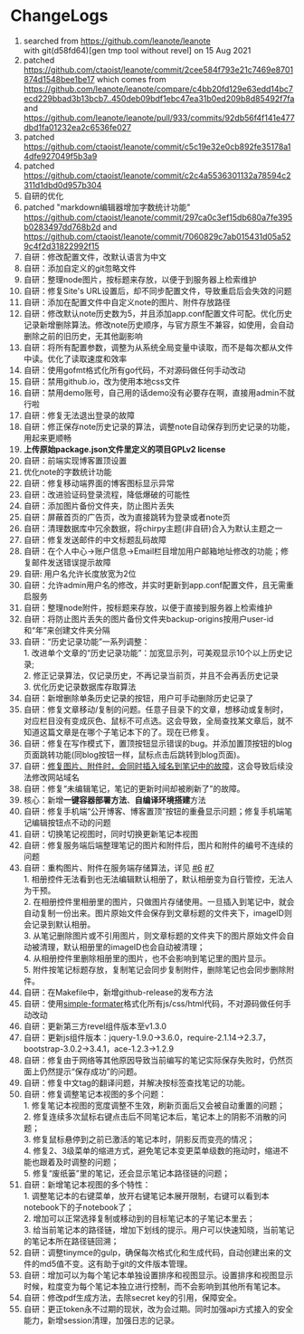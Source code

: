 # ChangeLogs
1. searched from https://github.com/leanote/leanote  
		with git(d58fd64)[gen tmp tool without revel] on 15 Aug 2021
2. patched https://github.com/ctaoist/leanote/commit/2cee584f793e21c7469e8701874d1548bee1be17
		which comes from https://github.com/leanote/leanote/compare/c4bb20fd129e63edd14bc7ecd229bbad3b13bcb7..450deb09bdf1ebc47ea31b0ed209b8d85492f7fa
		and https://github.com/leanote/leanote/pull/933/commits/92db56f4f141e477dbd1fa01232ea2c6536fe027  
3. patched https://github.com/ctaoist/leanote/commit/c5c19e32e0cb892fe35178a14dfe927049f5b3a9
4. patched https://github.com/ctaoist/leanote/commit/c2c4a5536301132a78594c2311d1dbd0d957b304
5. 自研的优化
6. patched "markdown编辑器增加字数统计功能" https://github.com/ctaoist/leanote/commit/297ca0c3ef15db680a7fe395b0283497dd768b2d and https://github.com/ctaoist/leanote/commit/7060829c7ab015431d05a529c4f2d31822992f15
7. 自研：修改配置文件，改默认语言为中文
8. 自研：添加自定义的git忽略文件
9. 自研：整理node图片，按标题来存放，以便于到服务器上检索维护
10. 自研：修复Site's URL设置后，却不同步配置文件，导致重启后会失效的问题
11. 自研：添加在配置文件中自定义note的图片、附件存放路径
12. 自研：修改默认note历史数为5，并且添加app.conf配置文件可配。优化历史记录新增删除算法。修改note历史顺序，与官方原生不兼容，如使用，会自动删除之前的旧历史，无其他副影响
13. 自研：将所有配置参数，调整为从系统全局变量中读取，而不是每次都从文件中读。优化了读取速度和效率
14. 自研：使用gofmt格式化所有go代码，不对源码做任何手动改动
15. 自研：禁用github.io，改为使用本地css文件
16. 自研：禁用demo账号，自己用的话demo没有必要存在啊，直接用admin不就行啦
17. 自研：修复无法退出登录的故障
18. 自研：修正保存note历史记录的算法，调整note自动保存到历史记录的功能，用起来更顺畅
19. **上传原始package.json文件里定义的项目GPLv2 license**
20. 自研：前端实现博客置顶设置
21. 优化note的字数统计功能
22. 自研：修复移动端界面的博客图标显示异常
23. 自研：改进验证码登录流程，降低爆破的可能性
24. 自研：添加图片备份文件夹，防止图片丢失
25. 自研：屏蔽首页的广告页，改为直接跳转为登录或者note页
26. 自研：清理数据库中冗余数据，将chirpy主题(非自研)合入为默认主题之一
27. 自研：修复发送邮件的中文标题乱码故障
28. 自研：在个人中心->账户信息->Email栏目增加用户邮箱地址修改的功能；修复邮件发送错误提示故障
29. 自研: 用户名允许长度放宽为2位
30. 自研：允许admin用户名的修改，并实时更新到app.conf配置文件，且无需重启服务
31. 自研：整理node附件，按标题来存放，以便于直接到服务器上检索维护
32. 自研：将防止图片丢失的图片备份文件夹backup-origins按用户user-id和“年”来创建文件夹分隔
33. 自研：“历史记录功能”一系列调整：  
		1. 改进单个文章的“历史记录功能”：加宽显示列，可美观显示10个以上历史记录;  
		2. 修正记录算法，仅记录历史，不再记录当前页，并且不会再丢历史记录  
		3. 优化历史记录数据库存取算法  
34. 自研：新增删除单条历史记录的按钮，用户可手动删除历史记录了
35. 自研：修复文章移动/复制的问题。任意子目录下的文章，想移动或复制时，对应栏目没有变成灰色、鼠标不可点选。这会导致，全局查找某文章后，就不知道这篇文章是在哪个子笔记本下的了。现在已修复。
36. 自研：修复在写作模式下，置顶按钮显示错误的bug。并添加置顶按钮的blog页面跳转功能(同blog按钮一样，鼠标点击后跳转到blog页面)。
36. 自研：[修复图片、附件时，会同时插入域名到笔记中的故障](https://github.com/wiselike/leanote2/pull/3)，这会导致后续没法修改网站域名
37. 自研：修复“未编辑笔记，笔记的更新时间却被刷新了”的故障。
38. 核心：新增**一键容器部署方法**、**自编译环境搭建**方法
39. 自研：修复手机端“公开博客、博客置顶”按钮的重叠显示问题；修复手机端笔记编辑按钮点不动的问题
40. 自研：切换笔记视图时，同时切换更新笔记本视图
41. 自研：修复服务端后端整理笔记的图片和附件后，图片和附件的编号不连续的问题
42. 自研：重构图片、附件在服务端存储算法，详见 [#6](https://github.com/wiselike/leanote2/issues/6) [#7](https://github.com/wiselike/leanote2/issues/7)  
		1. 相册控件无法看到也无法编辑默认相册了，默认相册变为自行管控，无法人为干预。  
		2. 在相册控件里相册里的图片，只做图片存储使用。一旦插入到笔记中，就会自动复制一份出来。图片原始文件会保存到文章标题的文件夹下，imageID则会记录到默认相册。  
		3. 从笔记删除图片或不引用图片，则文章标题的文件夹下的图片原始文件会自动被清理，默认相册里的imageID也会自动被清理；  
		4. 从相册控件里删除相册里的图片，也不会影响到笔记里的图片显示。  
		5. 附件按笔记标题存放，复制笔记会同步复制附件，删除笔记也会同步删除附件。  
43. 自研：在Makefile中，新增github-release的发布方法
44. 自研：使用[simple-formater](https://github.com/wiselike/simple-formater)格式化所有js/css/html代码，不对源码做任何手动改动
44. 自研：更新第三方revel组件版本至v1.3.0
44. 自研：更新js组件版本：jquery-1.9.0->3.6.0，require-2.1.14->2.3.7，bootstrap-3.0.2->3.4.1，ace-1.2.3->1.2.9
45. 自研：修复由于网络等其他原因导致当前编写的笔记实际保存失败时，仍然页面上仍然提示“保存成功”的问题。
46. 自研：修复中文tag的翻译问题，并解决按标签查找笔记的功能。
47. 自研：修复调整笔记本视图的多个问题：  
		1. 修复笔记本视图的宽度调整不生效，刷新页面后又会被自动重置的问题；  
		2. 修复连续多次鼠标右键点击后不同笔记本后，笔记本上的阴影不消散的问题；  
		3. 修复鼠标悬停到之前已激活的笔记本时，阴影反而变亮的情况；  
		4. 修复2、3级菜单的缩进方式，避免笔记本变更菜单级数的拖动时，缩进不能也跟着及时调整的问题；  
		5. 修复“废纸篓”里的笔记，还会显示笔记本路径链的问题；  
48. 自研：新增笔记本视图的多个特性：  
		1. 调整笔记本的右键菜单，放开右键笔记本展开限制，右键可以看到本notebook下的子notebook了；  
		2. 增加可以正常选择复制或移动到的目标笔记本的子笔记本里去；  
		3. 给当前笔记本的路径链，增加下划线的提示。用户可以快速知晓，当前笔记的笔记本所在路径链回溯；  
49. 自研：调整tinymce的gulp，确保每次格式化和生成代码，自动创建出来的文件的md5值不变。这有助于git的文件版本管理。
50. 自研：增加可以为每个笔记本单独设置排序和视图显示。设置排序和视图显示时候，粒度变为每个笔记本独立进行控制，而不会影响到其他所有笔记本。
51. 自研：修改pdf生成方法，去除secret key的引用，保障安全。
51. 自研：更正token永不过期的现状，改为会过期。同时加强api方式接入的安全能力，新增session清理，加强日志的记录。









